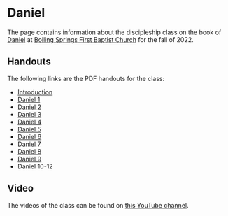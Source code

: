 # Daniel

The page contains information about the discipleship class on the book of [Daniel](https://netbible.org/bible/Daniel+1) at [Boiling Springs First Baptist Church](https://www.bsfbc.org) for the fall of 2022.

## Handouts

The following links are the PDF handouts for the class:

* [Introduction](DanielIntroHandout.pdf)
* [Daniel 1](Daniel1Handout.pdf)
* [Daniel 2](Daniel2Handout.pdf)
* [Daniel 3](Daniel3Handout.pdf)
* [Daniel 4](Daniel4Handout.pdf)
* [Daniel 5](Daniel5Handout.pdf)
* [Daniel 6](Daniel6Handout.pdf)
* [Daniel 7](Daniel7Handout.pdf)
* [Daniel 8](Daniel8Handout.pdf)
* [Daniel 9](Daniel9Handout.pdf)
* Daniel 10-12

## Video

The videos of the class can be found on [this YouTube channel](https://www.youtube.com/channel/UCjZQO8kd_0ksKya2PGQ39ow/videos).
